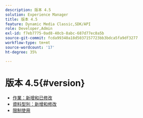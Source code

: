 ```yaml
---
description: 版本 4.5
solution: Experience Manager
title: 版本 4.5
feature: Dynamic Media Classic,SDK/API
role: Developer,Admin
exl-id: f7eb7775-0ad8-40cb-8abc-687d77ec8a5b
source-git-commit: fcda99340a18d5037157723bb3bdca5fa9df3277
workflow-type: tm+mt
source-wordcount: '17'
ht-degree: 35%

---
```


# 版本 4.5{#version}

* [作業：新增和已修改](r-4-5-operations.md)
* [資料型別：新增和修改](r-4-5-types.md)
* [限制使用](r-restricted-use.md)
